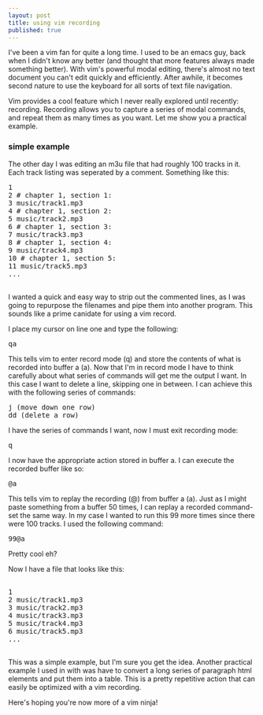 ```yaml
---
layout: post
title: using vim recording
published: true
---
```


I've been a vim fan for quite a long time. I used to be an emacs guy, back when I didn't know any better (and thought that more features always made something better). With vim's powerful modal editing, there's almost no text document you can't edit quickly and efficiently. After awhile, it becomes second nature to use the keyboard for all sorts of text file navigation.

Vim provides a cool feature which I never really explored until recently: recording. Recording allows you to capture a series of modal commands, and repeat them as many times as you want. Let me show you a practical example.

### simple example

The other day I was editing an m3u file that had roughly 100 tracks in it. Each track listing was seperated by a comment. Something like this:

<pre>
1 
2 # chapter 1, section 1:
3 music/track1.mp3
4 # chapter 1, section 2:
5 music/track2.mp3
6 # chapter 1, section 3:
7 music/track3.mp3
8 # chapter 1, section 4:
9 music/track4.mp3
10 # chapter 1, section 5:
11 music/track5.mp3
...

</pre>

I wanted a quick and easy way to strip out the commented lines, as I was going to repurpose the filenames and pipe them into another program. This sounds like a prime canidate for using a vim record.

I place my cursor on line one and type the following:

<pre>
qa
</pre>

This tells vim to enter record mode (q) and store the contents of what is recorded into buffer a (a). Now that I'm in record mode I have to think carefully about what series of commands will get me the output I want. In this case I want to delete a line, skipping one in between. I can achieve this with the following series of commands:

<pre>
j (move down one row)
dd (delete a row)
</pre>

I have the series of commands I want, now I must exit recording mode:

<pre>
q
</pre>

I now have the appropriate action stored in buffer a. I can execute the recorded buffer like so:

<pre>
@a
</pre>

This tells vim to replay the recording (@) from buffer a (a). Just as I might paste something from a buffer 50 times, I can replay a recorded command-set the same way. In my case I wanted to run this 99 more times since there were 100 tracks. I used the following command:

<pre>
99@a
</pre>

Pretty cool eh?

Now I have a file that looks like this:

<pre>

1 
2 music/track1.mp3
3 music/track2.mp3
4 music/track3.mp3
5 music/track4.mp3
6 music/track5.mp3
...

</pre>

This was a simple example, but I'm sure you get the idea. Another practical example I used in with was have to convert a long series of paragraph html elements and put them into a table. This is a pretty repetitive action that can easily be optimized with a vim recording.

Here's hoping you're now more of a vim ninja!
